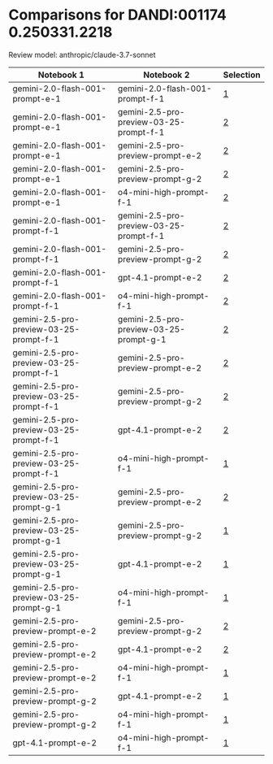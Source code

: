 # Comparisons for DANDI:001174 0.250331.2218

Review model: anthropic/claude-3.7-sonnet

| Notebook 1 | Notebook 2 | Selection |
|------------|------------|----------|
| gemini-2.0-flash-001-prompt-e-1 | gemini-2.0-flash-001-prompt-f-1 | [1](gemini-2.0-flash-001-prompt-e-1/comparisons/gemini-2.0-flash-001-prompt-f-1/comparison_thinking.md) |
| gemini-2.0-flash-001-prompt-e-1 | gemini-2.5-pro-preview-03-25-prompt-f-1 | [2](gemini-2.0-flash-001-prompt-e-1/comparisons/gemini-2.5-pro-preview-03-25-prompt-f-1/comparison_thinking.md) |
| gemini-2.0-flash-001-prompt-e-1 | gemini-2.5-pro-preview-prompt-e-2 | [2](gemini-2.0-flash-001-prompt-e-1/comparisons/gemini-2.5-pro-preview-prompt-e-2/comparison_thinking.md) |
| gemini-2.0-flash-001-prompt-e-1 | gemini-2.5-pro-preview-prompt-g-2 | [2](gemini-2.0-flash-001-prompt-e-1/comparisons/gemini-2.5-pro-preview-prompt-g-2/comparison_thinking.md) |
| gemini-2.0-flash-001-prompt-e-1 | o4-mini-high-prompt-f-1 | [2](gemini-2.0-flash-001-prompt-e-1/comparisons/o4-mini-high-prompt-f-1/comparison_thinking.md) |
| gemini-2.0-flash-001-prompt-f-1 | gemini-2.5-pro-preview-03-25-prompt-f-1 | [2](gemini-2.0-flash-001-prompt-f-1/comparisons/gemini-2.5-pro-preview-03-25-prompt-f-1/comparison_thinking.md) |
| gemini-2.0-flash-001-prompt-f-1 | gemini-2.5-pro-preview-prompt-g-2 | [2](gemini-2.0-flash-001-prompt-f-1/comparisons/gemini-2.5-pro-preview-prompt-g-2/comparison_thinking.md) |
| gemini-2.0-flash-001-prompt-f-1 | gpt-4.1-prompt-e-2 | [2](gemini-2.0-flash-001-prompt-f-1/comparisons/gpt-4.1-prompt-e-2/comparison_thinking.md) |
| gemini-2.0-flash-001-prompt-f-1 | o4-mini-high-prompt-f-1 | [2](gemini-2.0-flash-001-prompt-f-1/comparisons/o4-mini-high-prompt-f-1/comparison_thinking.md) |
| gemini-2.5-pro-preview-03-25-prompt-f-1 | gemini-2.5-pro-preview-03-25-prompt-g-1 | [2](gemini-2.5-pro-preview-03-25-prompt-f-1/comparisons/gemini-2.5-pro-preview-03-25-prompt-g-1/comparison_thinking.md) |
| gemini-2.5-pro-preview-03-25-prompt-f-1 | gemini-2.5-pro-preview-prompt-e-2 | [2](gemini-2.5-pro-preview-03-25-prompt-f-1/comparisons/gemini-2.5-pro-preview-prompt-e-2/comparison_thinking.md) |
| gemini-2.5-pro-preview-03-25-prompt-f-1 | gemini-2.5-pro-preview-prompt-g-2 | [2](gemini-2.5-pro-preview-03-25-prompt-f-1/comparisons/gemini-2.5-pro-preview-prompt-g-2/comparison_thinking.md) |
| gemini-2.5-pro-preview-03-25-prompt-f-1 | gpt-4.1-prompt-e-2 | [2](gemini-2.5-pro-preview-03-25-prompt-f-1/comparisons/gpt-4.1-prompt-e-2/comparison_thinking.md) |
| gemini-2.5-pro-preview-03-25-prompt-f-1 | o4-mini-high-prompt-f-1 | [1](gemini-2.5-pro-preview-03-25-prompt-f-1/comparisons/o4-mini-high-prompt-f-1/comparison_thinking.md) |
| gemini-2.5-pro-preview-03-25-prompt-g-1 | gemini-2.5-pro-preview-prompt-e-2 | [2](gemini-2.5-pro-preview-03-25-prompt-g-1/comparisons/gemini-2.5-pro-preview-prompt-e-2/comparison_thinking.md) |
| gemini-2.5-pro-preview-03-25-prompt-g-1 | gemini-2.5-pro-preview-prompt-g-2 | [1](gemini-2.5-pro-preview-03-25-prompt-g-1/comparisons/gemini-2.5-pro-preview-prompt-g-2/comparison_thinking.md) |
| gemini-2.5-pro-preview-03-25-prompt-g-1 | gpt-4.1-prompt-e-2 | [1](gemini-2.5-pro-preview-03-25-prompt-g-1/comparisons/gpt-4.1-prompt-e-2/comparison_thinking.md) |
| gemini-2.5-pro-preview-03-25-prompt-g-1 | o4-mini-high-prompt-f-1 | [1](gemini-2.5-pro-preview-03-25-prompt-g-1/comparisons/o4-mini-high-prompt-f-1/comparison_thinking.md) |
| gemini-2.5-pro-preview-prompt-e-2 | gemini-2.5-pro-preview-prompt-g-2 | [2](gemini-2.5-pro-preview-prompt-e-2/comparisons/gemini-2.5-pro-preview-prompt-g-2/comparison_thinking.md) |
| gemini-2.5-pro-preview-prompt-e-2 | gpt-4.1-prompt-e-2 | [2](gemini-2.5-pro-preview-prompt-e-2/comparisons/gpt-4.1-prompt-e-2/comparison_thinking.md) |
| gemini-2.5-pro-preview-prompt-e-2 | o4-mini-high-prompt-f-1 | [1](gemini-2.5-pro-preview-prompt-e-2/comparisons/o4-mini-high-prompt-f-1/comparison_thinking.md) |
| gemini-2.5-pro-preview-prompt-g-2 | gpt-4.1-prompt-e-2 | [1](gemini-2.5-pro-preview-prompt-g-2/comparisons/gpt-4.1-prompt-e-2/comparison_thinking.md) |
| gemini-2.5-pro-preview-prompt-g-2 | o4-mini-high-prompt-f-1 | [1](gemini-2.5-pro-preview-prompt-g-2/comparisons/o4-mini-high-prompt-f-1/comparison_thinking.md) |
| gpt-4.1-prompt-e-2 | o4-mini-high-prompt-f-1 | [1](gpt-4.1-prompt-e-2/comparisons/o4-mini-high-prompt-f-1/comparison_thinking.md) |
